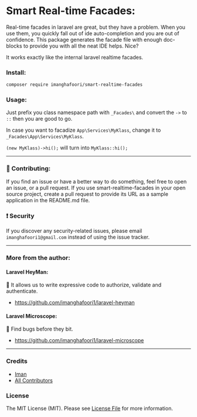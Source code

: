 # Smart Real-time Facades:

Real-time facades in laravel are great, but they have a problem. When you use them, you quickly fall out of ide auto-completion and you are out of confidence.
This package generates the facade file with enough doc-blocks to provide you with all the neat IDE helps. Nice?

It works exactly like the internal laravel realtime facades.

### Install:

```bash
composer require imanghafoori/smart-realtime-facades
```

### Usage:


Just prefix you class namespace path with `_Facades\` and convert the `->` to `::` then you are good to go.

In case you want to facadize `App\Services\MyKlass`, change it to `_Facades\App\Services\MyKlass`.

`(new MyKlass)->hi();` will turn into `MyKlass::hi();`

---------------------

### :raising_hand: Contributing:

If you find an issue or have a better way to do something, feel free to open an issue, or a pull request.
If you use smart-realtime-facades in your open source project, create a pull request to provide its URL as a sample application in the README.md file.


### :exclamation: Security
If you discover any security-related issues, please email `imanghafoori1@gmail.com` instead of using the issue tracker.

----------------------


### More from the author:

#### Laravel HeyMan:

:gem: It allows us to write expressive code to authorize, validate and authenticate.

- https://github.com/imanghafoori1/laravel-heyman


#### Laravel Microscope:

:gem: Find bugs before they bit.

- https://github.com/imanghafoori1/laravel-microscope


--------------------


### Credits

- [Iman](https://github.com/imanghafoori1)
- [All Contributors](../../contributors)

### License

The MIT License (MIT). Please see [License File](LICENSE.md) for more information.
